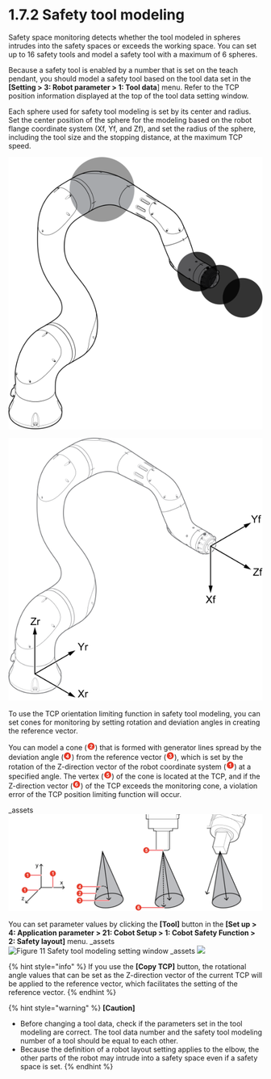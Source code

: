 # 1.7.2 Safety tool modeling

Safety space monitoring detects whether the tool modeled in spheres intrudes into the safety spaces or exceeds the working space. You can set up to 16 safety tools and model a safety tool with a maximum of 6 spheres.

Because a safety tool is enabled by a number that is set on the teach pendant, you should model a safety tool based on the tool data set in the **\[Setting > 3: Robot parameter > 1: Tool data**] menu. Refer to the TCP position information displayed at the top of the tool data setting window.

Each sphere used for safety tool modeling is set by its center and radius. Set the center position of the sphere for the modeling based on the robot flange coordinate system (Xf, Yf, and Zf), and set the radius of the sphere, including the tool size and the stopping distance, at the maximum TCP speed.

![Figure 8 Tool modeling](../../_assets/image33.png)

![Figure 9 Robot flange coordinate system](../../_assets/image34.png)

To use the TCP orientation limiting function in safety tool modeling, you can set cones for monitoring by setting rotation and deviation angles in creating the reference vector.

You can model a cone (![](../../_assets/2.png)) that is formed with generator lines spread by the deviation angle (![](../../_assets/4.png)) from the reference vector (![](../../_assets/3.png)), which is set by the rotation of the Z-direction vector of the robot coordinate system (![](../../_assets/1.png)) at a specified angle. The vertex (![](../../_assets/5.png)) of the cone is located at the TCP, and if the Z-direction vector (![](../../_assets/6.png)) of the TCP exceeds the monitoring cone, a violation error of the TCP position limiting function will occur.

_assets
![Figure 10 TCP orientation limiting function](../../.gitbook/assets/image38.png)

You can set parameter values by clicking the **\[Tool]** button in the **\[Set up > 4: Application parameter > 21: Cobot Setup > 1: Cobot Safety Function > 2: Safety layout]** menu.
_assets
![Figure 11 Safety tool modeling setting window](<../../.gitbook/assets/image_26.png>)
_assets
![](<../../.gitbook/assets/image_16.png>)

{% hint style="info" %}
If you use the **\[Copy TCP]** button, the rotational angle values that can be set as the Z-direction vector of the current TCP will be applied to the reference vector, which facilitates the setting of the reference vector.
{% endhint %}

{% hint style="warning" %}
**\[Caution]**

* Before changing a tool data, check if the parameters set in the tool modeling are correct. The tool data number and the safety tool modeling number of a tool should be equal to each other.
* Because the definition of a robot layout setting applies to the elbow, the other parts of the robot may intrude into a safety space even if a safety space is set.
{% endhint %}
